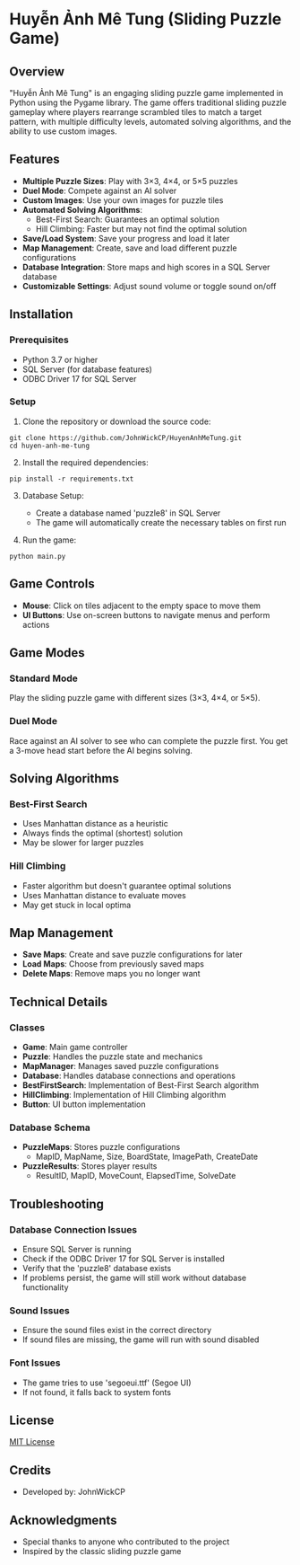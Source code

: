 # Huyễn Ảnh Mê Tung (Sliding Puzzle Game)

## Overview

"Huyễn Ảnh Mê Tung" is an engaging sliding puzzle game implemented in Python using the Pygame library. The game offers traditional sliding puzzle gameplay where players rearrange scrambled tiles to match a target pattern, with multiple difficulty levels, automated solving algorithms, and the ability to use custom images.

## Features

- **Multiple Puzzle Sizes**: Play with 3×3, 4×4, or 5×5 puzzles
- **Duel Mode**: Compete against an AI solver
- **Custom Images**: Use your own images for puzzle tiles
- **Automated Solving Algorithms**:
  - Best-First Search: Guarantees an optimal solution
  - Hill Climbing: Faster but may not find the optimal solution
- **Save/Load System**: Save your progress and load it later
- **Map Management**: Create, save and load different puzzle configurations
- **Database Integration**: Store maps and high scores in a SQL Server database
- **Customizable Settings**: Adjust sound volume or toggle sound on/off

## Installation

### Prerequisites

- Python 3.7 or higher
- SQL Server (for database features)
- ODBC Driver 17 for SQL Server 

### Setup

1. Clone the repository or download the source code:
```
git clone https://github.com/JohnWickCP/HuyenAnhMeTung.git
cd huyen-anh-me-tung
```

2. Install the required dependencies:
```
pip install -r requirements.txt
```

3. Database Setup:
   - Create a database named 'puzzle8' in SQL Server
   - The game will automatically create the necessary tables on first run

4. Run the game:
```
python main.py
```

## Game Controls

- **Mouse**: Click on tiles adjacent to the empty space to move them
- **UI Buttons**: Use on-screen buttons to navigate menus and perform actions

## Game Modes

### Standard Mode
Play the sliding puzzle game with different sizes (3×3, 4×4, or 5×5).

### Duel Mode
Race against an AI solver to see who can complete the puzzle first. You get a 3-move head start before the AI begins solving.

## Solving Algorithms

### Best-First Search
- Uses Manhattan distance as a heuristic
- Always finds the optimal (shortest) solution
- May be slower for larger puzzles

### Hill Climbing
- Faster algorithm but doesn't guarantee optimal solutions
- Uses Manhattan distance to evaluate moves
- May get stuck in local optima

## Map Management

- **Save Maps**: Create and save puzzle configurations for later
- **Load Maps**: Choose from previously saved maps
- **Delete Maps**: Remove maps you no longer want


## Technical Details

### Classes

- **Game**: Main game controller
- **Puzzle**: Handles the puzzle state and mechanics
- **MapManager**: Manages saved puzzle configurations
- **Database**: Handles database connections and operations
- **BestFirstSearch**: Implementation of Best-First Search algorithm
- **HillClimbing**: Implementation of Hill Climbing algorithm
- **Button**: UI button implementation

### Database Schema

- **PuzzleMaps**: Stores puzzle configurations
  - MapID, MapName, Size, BoardState, ImagePath, CreateDate
- **PuzzleResults**: Stores player results
  - ResultID, MapID, MoveCount, ElapsedTime, SolveDate

## Troubleshooting

### Database Connection Issues
- Ensure SQL Server is running
- Check if the ODBC Driver 17 for SQL Server is installed
- Verify that the 'puzzle8' database exists
- If problems persist, the game will still work without database functionality

### Sound Issues
- Ensure the sound files exist in the correct directory
- If sound files are missing, the game will run with sound disabled

### Font Issues
- The game tries to use 'segoeui.ttf' (Segoe UI)
- If not found, it falls back to system fonts

## License

[MIT License](LICENSE)

## Credits

- Developed by: JohnWickCP

## Acknowledgments

- Special thanks to anyone who contributed to the project
- Inspired by the classic sliding puzzle game
